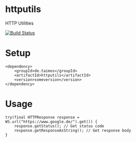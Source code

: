 httputils
=========

HTTP Utilities

[![Build Status](https://travis-ci.org/taimos/HTTPUtils.png?branch=master)](https://travis-ci.org/taimos/HTTPUtils)

Setup
=====

```
<dependency>
    <groupId>de.taimos</groupId>
    <artifactId>httputils</artifactId>
    <version>someversion</version>
</dependency>
```

Usage
=====

```
try(final HTTPResponse response = WS.url("https://www.google.de/").get()) {
    response.getStatus(); // Get status code
    response.getResponseAsString(); // Get response body
}
```

